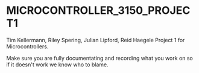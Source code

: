 # MICROCONTROLLER_3150_PROJECT1

Tim Kellermann, Riley Spering, Julian Lipford, Reid Haegele Project 1 for Microcontrollers. 


Make sure you are fully documentating and recording what you work on so if it doesn't work we know who to blame. 

